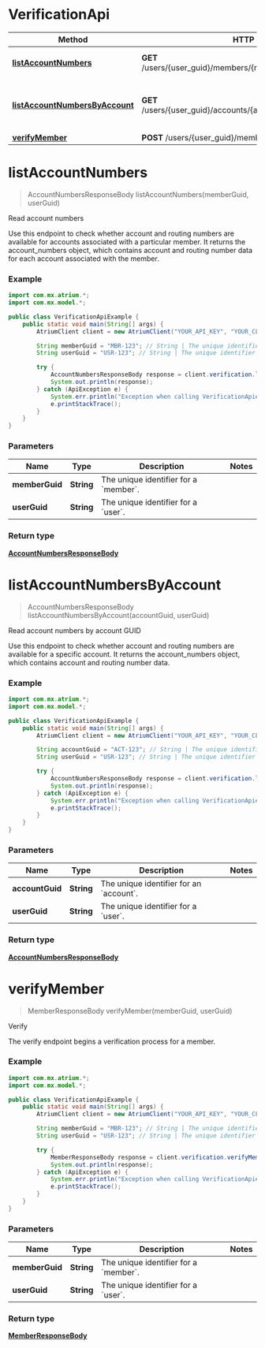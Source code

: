 # VerificationApi

Method | HTTP request | Description
------------- | ------------- | -------------
[**listAccountNumbers**](VerificationApi.md#listAccountNumbers) | **GET** /users/{user_guid}/members/{member_guid}/account_numbers | Read account numbers
[**listAccountNumbersByAccount**](VerificationApi.md#listAccountNumbersByAccount) | **GET** /users/{user_guid}/accounts/{account_guid}/account_numbers | Read account numbers by account GUID
[**verifyMember**](VerificationApi.md#verifyMember) | **POST** /users/{user_guid}/members/{member_guid}/verify | Verify


<a name="listAccountNumbers"></a>
# **listAccountNumbers**
> AccountNumbersResponseBody listAccountNumbers(memberGuid, userGuid)

Read account numbers

Use this endpoint to check whether account and routing numbers are available for accounts associated with a particular member. It returns the account_numbers object, which contains account and routing number data for each account associated with the member.

### Example
```java
import com.mx.atrium.*;
import com.mx.model.*;

public class VerificationApiExample {
    public static void main(String[] args) {
        AtriumClient client = new AtriumClient("YOUR_API_KEY", "YOUR_CLIENT_ID");

        String memberGuid = "MBR-123"; // String | The unique identifier for a `member`.
        String userGuid = "USR-123"; // String | The unique identifier for a `user`.

        try {
            AccountNumbersResponseBody response = client.verification.listAccountNumbers(memberGuid, userGuid);
            System.out.println(response);
        } catch (ApiException e) {
            System.err.println("Exception when calling VerificationApi#listAccountNumbers");
            e.printStackTrace();
        }
    }
}
```

### Parameters

Name | Type | Description  | Notes
------------- | ------------- | ------------- | -------------
 **memberGuid** | **String**| The unique identifier for a &#x60;member&#x60;. |
 **userGuid** | **String**| The unique identifier for a &#x60;user&#x60;. |

### Return type

[**AccountNumbersResponseBody**](AccountNumbersResponseBody.md)

<a name="listAccountNumbersByAccount"></a>
# **listAccountNumbersByAccount**
> AccountNumbersResponseBody listAccountNumbersByAccount(accountGuid, userGuid)

Read account numbers by account GUID

Use this endpoint to check whether account and routing numbers are available for a specific account. It returns the account_numbers object, which contains account and routing number data.

### Example
```java
import com.mx.atrium.*;
import com.mx.model.*;

public class VerificationApiExample {
    public static void main(String[] args) {
        AtriumClient client = new AtriumClient("YOUR_API_KEY", "YOUR_CLIENT_ID");

        String accountGuid = "ACT-123"; // String | The unique identifier for an `account`.
        String userGuid = "USR-123"; // String | The unique identifier for a `user`.

        try {
            AccountNumbersResponseBody response = client.verification.listAccountNumbersByAccount(accountGuid, userGuid);
            System.out.println(response);
        } catch (ApiException e) {
            System.err.println("Exception when calling VerificationApi#listAccountNumbersByAccount");
            e.printStackTrace();
        }
    }
}
```

### Parameters

Name | Type | Description  | Notes
------------- | ------------- | ------------- | -------------
 **accountGuid** | **String**| The unique identifier for an &#x60;account&#x60;. |
 **userGuid** | **String**| The unique identifier for a &#x60;user&#x60;. |

### Return type

[**AccountNumbersResponseBody**](AccountNumbersResponseBody.md)

<a name="verifyMember"></a>
# **verifyMember**
> MemberResponseBody verifyMember(memberGuid, userGuid)

Verify

The verify endpoint begins a verification process for a member.

### Example
```java
import com.mx.atrium.*;
import com.mx.model.*;

public class VerificationApiExample {
    public static void main(String[] args) {
        AtriumClient client = new AtriumClient("YOUR_API_KEY", "YOUR_CLIENT_ID");

        String memberGuid = "MBR-123"; // String | The unique identifier for a `member`.
        String userGuid = "USR-123"; // String | The unique identifier for a `user`.

        try {
            MemberResponseBody response = client.verification.verifyMember(memberGuid, userGuid);
            System.out.println(response);
        } catch (ApiException e) {
            System.err.println("Exception when calling VerificationApi#verifyMember");
            e.printStackTrace();
        }
    }
}
```

### Parameters

Name | Type | Description  | Notes
------------- | ------------- | ------------- | -------------
 **memberGuid** | **String**| The unique identifier for a &#x60;member&#x60;. |
 **userGuid** | **String**| The unique identifier for a &#x60;user&#x60;. |

### Return type

[**MemberResponseBody**](MemberResponseBody.md)

